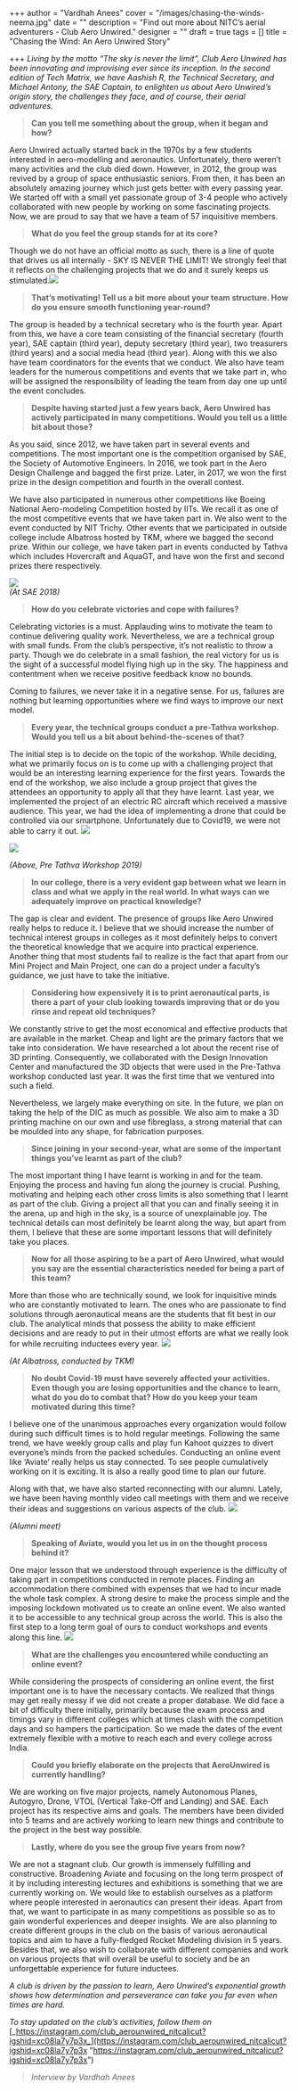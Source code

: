 +++
author = "Vardhah Anees"
cover = "/images/chasing-the-winds-neema.jpg"
date = ""
description = "Find out more about NITC’s aerial adventurers - Club Aero Unwired."
designer = ""
draft = true
tags = []
title = "Chasing the Wind: An Aero Unwired Story"

+++
_Living by the motto “The sky is never the limit”, Club Aero Unwired has been innovating and improvising ever since its inception. In the second edition of Tech Matrix, we have Aashish R, the Technical Secretary, and Michael Antony, the SAE Captain, to enlighten us about Aero Unwired’s origin story, the challenges they face, and of course, their aerial adventures._

> **Can you tell me something about the group, when it began and how?**

Aero Unwired actually started back in the 1970s by a few students interested in aero-modelling and aeronautics. Unfortunately, there weren’t many activities and the club died down. However, in 2012, the group was revived by a group of space enthusiastic seniors. From then, it has been an absolutely amazing journey which just gets better with every passing year. We started off with a small yet passionate group of 3-4 people who actively collaborated with new people by working on some fascinating projects. Now, we are proud to say that we have a team of 57 inquisitive members.

> **What do you feel the group stands for at its core?**

Though we do not have an official motto as such, there is a line of quote that drives us all internally - SKY IS NEVER THE LIMIT! We strongly feel that it reflects on the challenging projects that we do and it surely keeps us stimulated.![](/images/aero1.jpg)

> **That’s motivating! Tell us a bit more about your team structure. How do you ensure smooth functioning year-round?**

The group is headed by a technical secretary who is the fourth year. Apart from this, we have a core team consisting of the financial secretary (fourth year), SAE captain (third year), deputy secretary (third year), two treasurers (third years) and a social media head (third year). Along with this we also have team coordinators for the events that we conduct. We also have team leaders for the numerous competitions and events that we take part in, who will be assigned the responsibility of leading the team from day one up until the event concludes.

> **Despite having started just a few years back, Aero Unwired has actively participated in many competitions. Would you tell us a little bit about those?**

As you said, since 2012, we have taken part in several events and competitions. The most important one is the competition organised by SAE, the Society of Automotive Engineers. In 2016, we took part in the Aero Design Challenge and bagged the first prize. Later, in 2017, we won the first prize in the design competition and fourth in the overall contest.

We have also participated in numerous other competitions like Boeing National Aero-modeling Competition hosted by IITs. We recall it as one of the most competitive events that we have taken part in. We also went to the event conducted by NIT Trichy. Other events that we participated in outside college include Albatross hosted by TKM, where we bagged the second prize. Within our college, we have taken part in events conducted by Tathva which includes Hovercraft and AquaGT, and have won the first and second prizes there respectively. 

  
![](/images/aero2.jpg)  
_(At SAE 2018)_

> **How do you celebrate victories and cope with failures?**

Celebrating victories is a must. Applauding wins to motivate the team to continue delivering quality work. Nevertheless, we are a technical group with small funds. From the club’s perspective, it’s not realistic to throw a party. Though we do celebrate in a small fashion, the real victory for us is the sight of a successful model flying high up in the sky. The happiness and contentment when we receive positive feedback know no bounds.

Coming to failures, we never take it in a negative sense. For us, failures are nothing but learning opportunities where we find ways to improve our next model.

> **Every year, the technical groups conduct a pre-Tathva workshop. Would you tell us a bit about behind-the-scenes of that?**

The initial step is to decide on the topic of the workshop. While deciding, what we primarily focus on is to come up with a challenging project that would be an interesting learning experience for the first years. Towards the end of the workshop, we also include a group project that gives the attendees an opportunity to apply all that they have learnt. Last year, we implemented the project of an electric RC aircraft which received a massive audience. This year, we had the idea of implementing a drone that could be controlled via our smartphone. Unfortunately due to Covid19, we were not able to carry it out.  ![](/images/aero3.jpg)

![](/images/aero4.jpg)

_(Above, Pre Tathva Workshop 2019)_

> **In our college, there is a very evident gap between what we learn in class and what we apply in the real world. In what ways can we adequately improve on practical knowledge?**

The gap is clear and evident. The presence of groups like Aero Unwired really helps to reduce it. I believe that we should increase the number of technical interest groups in colleges as it most definitely helps to convert the theoretical knowledge that we acquire into practical experience. Another thing that most students fail to realize is the fact that apart from our Mini Project and Main Project, one can do a project under a faculty’s guidance, we just have to take the initiative.

> **Considering how expensively it is to print aeronautical parts, is there a part of your club looking towards improving that or do you rinse and repeat old techniques?**

We constantly strive to get the most economical and effective products that are available in the market. Cheap and light are the primary factors that we take into consideration. We have researched a lot about the recent rise of 3D printing. Consequently, we collaborated with the Design Innovation Center and manufactured the 3D objects that were used in the Pre-Tathva workshop conducted last year. It was the first time that we ventured into such a field.

Nevertheless, we largely make everything on site. In the future, we plan on taking the help of the DIC as much as possible. We also aim to make a 3D printing machine on our own and use fibreglass, a strong material that can be moulded into any shape, for fabrication purposes.

> **Since joining in your second-year, what are some of the important things you’ve learnt as part of the club?**

The most important thing I have learnt is working in and for the team. Enjoying the process and having fun along the journey is crucial. Pushing, motivating and helping each other cross limits is also something that I learnt as part of the club. Giving a project all that you can and finally seeing it in the arena, up and high in the sky, is a source of unexplainable joy. The technical details can most definitely be learnt along the way, but apart from them, I believe that these are some important lessons that will definitely take you places.

> **Now for all those aspiring to be a part of Aero Unwired, what would you say are the essential characteristics needed for being a part of this team?**

More than those who are technically sound, we look for inquisitive minds who are constantly motivated to learn. The ones who are passionate to find solutions through aeronautical means are the students that fit best in our club. The analytical minds that possess the ability to make efficient decisions and are ready to put in their utmost efforts are what we really look for while recruiting inductees every year.   ![](/images/aero5.jpg)

_(At Albatross, conducted by TKM)_

> **No doubt Covid-19 must have severely affected your activities. Even though you are losing opportunities and the chance to learn, what do you do to combat that? How do you keep your team motivated during this time?**

I believe one of the unanimous approaches every organization would follow during such difficult times is to hold regular meetings. Following the same trend, we have weekly group calls and play fun Kahoot quizzes to divert everyone’s minds from the packed schedules. Conducting an online event like ‘Aviate’ really helps us stay connected. To see people cumulatively working on it is exciting. It is also a really good time to plan our future.

Along with that, we have also started reconnecting with our alumni. Lately, we have been having monthly video call meetings with them and we receive their ideas and suggestions on various aspects of the club.  ![](/images/aero6.png)

_(Alumni meet)_

> **Speaking of Aviate, would you let us in on the thought process behind it?**

One major lesson that we understood through experience is the difficulty of taking part in competitions conducted in remote places. Finding an accommodation there combined with expenses that we had to incur made the whole task complex. A strong desire to make the process simple and the imposing lockdown motivated us to create an online event. We also wanted it to be accessible to any technical group across the world. This is also the first step to a long term goal of ours to conduct workshops and events along this line.  ![](/images/aero7.jpg)

> **What are the challenges you encountered while conducting an online event?**

While considering the prospects of considering an online event, the first important one is to have the necessary contacts. We realized that things may get really messy if we did not create a proper database. We did face a bit of difficulty there initially, primarily because the exam process and timings vary in different colleges which at times clash with the competition days and so hampers the participation. So we made the dates of the event extremely flexible with a motive to reach each and every college across India.

> **Could you briefly elaborate on the projects that AeroUnwired is currently handling?**

We are working on five major projects, namely Autonomous Planes, Autogyro, Drone, VTOL (Vertical Take-Off and Landing) and SAE. Each project has its respective aims and goals. The members have been divided into 5 teams and are actively working to learn new things and contribute to the project in the best way possible.

> **Lastly, where do you see the group five years from now?**

We are not a stagnant club. Our growth is immensely fulfilling and constructive. Broadening Aviate and focusing on the long term prospect of it by including interesting lectures and exhibitions is something that we are currently working on. We would like to establish ourselves as a platform where people interested in aeronautics can present their ideas. Apart from that, we want to participate in as many competitions as possible so as to gain wonderful experiences and deeper insights. We are also planning to create different groups in the club on the basis of various aeronautical topics and aim to have a fully-fledged Rocket Modeling division in 5 years. Besides that, we also wish to collaborate with different companies and work on various projects that will overall be useful to society and be an unforgettable experience for future inductees.

_A club is driven by the passion to learn, Aero Unwired’s exponential growth shows how determination and perseverance can take you far even when times are hard._

_To stay updated on the club’s activities, follow them on_ [_https://instagram.com/club_aerounwired_nitcalicut?igshid=xc08la7y7p3x_](https://instagram.com/club_aerounwired_nitcalicut?igshid=xc08la7y7p3x "https://instagram.com/club_aerounwired_nitcalicut?igshid=xc08la7y7p3x")

> _Interview by Vardhah Anees_
